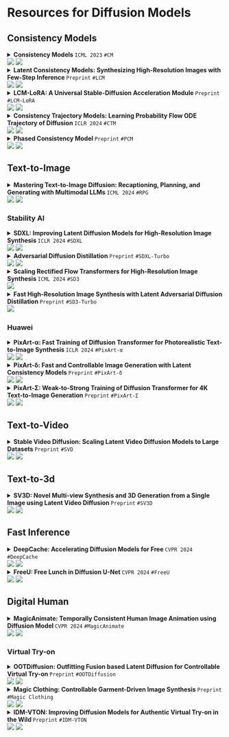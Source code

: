 # Resources for Diffusion Models

## Consistency Models

<details><summary> <strong> Consistency Models </strong> <code>ICML 2023</code> <code>#CM</code> <br> <a href="https://arxiv.org/abs/2303.01469"><img src="https://img.shields.io/badge/arXiv-2303.01469-b31b1b.svg?style=flat-square"></a> <a href="https://github.com/openai/consistency_models"><img src="https://img.shields.io/github/stars/openai/consistency_models?style=flat-square&logo=github&logoColor=fff&labelColor=black"></a> </summary>

</details>

<details><summary> <strong> Latent Consistency Models: Synthesizing High-Resolution Images with Few-Step Inference </strong> <code>Preprint</code> <code>#LCM</code> <br> <a href="https://arxiv.org/abs/2310.04378"><img src="https://img.shields.io/badge/arXiv-2310.04378-b31b1b.svg?style=flat-square"></a> <a href="https://github.com/luosiallen/latent-consistency-model"><img src="https://img.shields.io/github/stars/luosiallen/latent-consistency-model?style=flat-square&logo=github&logoColor=fff&labelColor=black"></a> </summary>

</details>

<details><summary> <strong> LCM-LoRA: A Universal Stable-Diffusion Acceleration Module </strong> <code>Preprint</code> <code>#LCM-LoRA</code> <br> <a href="https://arxiv.org/abs/2311.05556"><img src="https://img.shields.io/badge/arXiv-2311.05556-b31b1b.svg?style=flat-square"></a> <a href="https://github.com/luosiallen/latent-consistency-model"><img src="https://img.shields.io/github/stars/luosiallen/latent-consistency-model?style=flat-square&logo=github&logoColor=fff&labelColor=black"></a> </summary>

</details>

<details><summary> <strong> Consistency Trajectory Models: Learning Probability Flow ODE Trajectory of Diffusion </strong> <code>ICLR 2024</code> <code>#CTM</code> <br> <a href="https://arxiv.org/abs/2310.02279"><img src="https://img.shields.io/badge/arXiv-2310.02279-b31b1b.svg?style=flat-square"></a> <a href="https://github.com/sony/ctm"><img src="https://img.shields.io/github/stars/sony/ctm?style=flat-square&logo=github&logoColor=fff&labelColor=black"></a> </summary>

</details>

<details><summary> <strong> Phased Consistency Model </strong> <code>Preprint</code> <code>#PCM</code> <br> <a href="https://arxiv.org/abs/2405.18407"><img src="https://img.shields.io/badge/arXiv-2405.18407-b31b1b.svg?style=flat-square"></a> <a href="https://github.com/G-U-N/Phased-Consistency-Model"><img src="https://img.shields.io/github/stars/G-U-N/Phased-Consistency-Model?style=flat-square&logo=github&logoColor=fff&labelColor=black"></a> </summary>

</details>

## Text-to-Image

<details><summary> <strong> Mastering Text-to-Image Diffusion: Recaptioning, Planning, and Generating with Multimodal LLMs </strong> <code>ICML 2024</code> <code>#RPG</code> <br> <a href="https://arxiv.org/abs/2401.11708"><img src="https://img.shields.io/badge/arXiv-2401.11708-b31b1b.svg?style=flat-square"></a> <a href="https://github.com/YangLing0818/RPG-DiffusionMaster"><img src="https://img.shields.io/github/stars/YangLing0818/RPG-DiffusionMaster?style=flat-square&logo=github&logoColor=fff&labelColor=black"></a> </summary>

</details>

### Stability AI

<details><summary> <strong> SDXL: Improving Latent Diffusion Models for High-Resolution Image Synthesis </strong> <code>ICLR 2024</code> <code>#SDXL</code> <br> <a href="https://arxiv.org/abs/2307.01952"><img src="https://img.shields.io/badge/arXiv-2307.01952-b31b1b.svg?style=flat-square"></a> <a href="https://github.com/Stability-AI/generative-models"><img src="https://img.shields.io/github/stars/Stability-AI/generative-models?style=flat-square&logo=github&logoColor=fff&labelColor=black"></a> </summary>

</details>

<details><summary> <strong> Adversarial Diffusion Distillation </strong> <code>Preprint</code> <code>#SDXL-Turbo</code> <br> <a href="https://arxiv.org/abs/2311.17042"><img src="https://img.shields.io/badge/arXiv-2311.17042-b31b1b.svg?style=flat-square"></a> <a href="https://github.com/Stability-AI/generative-models"><img src="https://img.shields.io/github/stars/Stability-AI/generative-models?style=flat-square&logo=github&logoColor=fff&labelColor=black"></a> </summary>

</details>

<details><summary> <strong> Scaling Rectified Flow Transformers for High-Resolution Image Synthesis </strong> <code>ICML 2024</code> <code>#SD3</code> <br> <a href="https://arxiv.org/abs/2403.03206"><img src="https://img.shields.io/badge/arXiv-2403.03206-b31b1b.svg?style=flat-square"></a> </summary>

</details>

<details><summary> <strong> Fast High-Resolution Image Synthesis with Latent Adversarial Diffusion Distillation </strong> <code>Preprint</code> <code>#SD3-Turbo</code> <br> <a href="https://arxiv.org/abs/2403.12015"><img src="https://img.shields.io/badge/arXiv-2403.12015-b31b1b.svg?style=flat-square"></a> </summary>

</details>

### Huawei

<details><summary> <strong> PixArt-α: Fast Training of Diffusion Transformer for Photorealistic Text-to-Image Synthesis </strong> <code>ICLR 2024</code> <code>#PixArt-α</code> <br> <a href="https://arxiv.org/abs/2310.00426"><img src="https://img.shields.io/badge/arXiv-2310.00426-b31b1b.svg?style=flat-square"></a> <a href="https://github.com/PixArt-alpha/PixArt-alpha"><img src="https://img.shields.io/github/stars/PixArt-alpha/PixArt-alpha?style=flat-square&logo=github&logoColor=fff&labelColor=black"></a> </summary>

</details>

<details><summary> <strong> PixArt-δ: Fast and Controllable Image Generation with Latent Consistency Models </strong> <code>Preprint</code> <code>#PixArt-δ</code> <br> <a href="https://arxiv.org/abs/2401.05252"><img src="https://img.shields.io/badge/arXiv-2401.05252-b31b1b.svg?style=flat-square"></a> <a href="https://github.com/PixArt-alpha/PixArt-alpha"><img src="https://img.shields.io/github/stars/PixArt-alpha/PixArt-alpha?style=flat-square&logo=github&logoColor=fff&labelColor=black"></a> </summary>

</details>

<details><summary> <strong> PixArt-Σ: Weak-to-Strong Training of Diffusion Transformer for 4K Text-to-Image Generation </strong> <code>Preprint</code> <code>#PixArt-Σ</code> <br> <a href="https://arxiv.org/abs/2403.04692"><img src="https://img.shields.io/badge/arXiv-2403.04692-b31b1b.svg?style=flat-square"></a> <a href="https://github.com/PixArt-alpha/PixArt-sigma"><img src="https://img.shields.io/github/stars/PixArt-alpha/PixArt-sigma?style=flat-square&logo=github&logoColor=fff&labelColor=black"></a> </summary>

</details>

## Text-to-Video

<details><summary> <strong> Stable Video Diffusion: Scaling Latent Video Diffusion Models to Large Datasets </strong> <code>Preprint</code> <code>#SVD</code> <br> <a href="https://arxiv.org/abs/2311.15127"><img src="https://img.shields.io/badge/arXiv-2311.15127-b31b1b.svg?style=flat-square"></a> <a href="https://github.com/Stability-AI/generative-models"><img src="https://img.shields.io/github/stars/Stability-AI/generative-models?style=flat-square&logo=github&logoColor=fff&labelColor=black"></a> </summary>

</details>

## Text-to-3d

<details><summary> <strong> SV3D: Novel Multi-view Synthesis and 3D Generation from a Single Image using Latent Video Diffusion </strong> <code>Preprint</code> <code>#SV3D</code> <br> <a href="https://arxiv.org/abs/2403.12008"><img src="https://img.shields.io/badge/arXiv-2403.12008-b31b1b.svg?style=flat-square"></a> <a href="https://github.com/Stability-AI/generative-models"><img src="https://img.shields.io/github/stars/Stability-AI/generative-models?style=flat-square&logo=github&logoColor=fff&labelColor=black"></a> </summary>

</details>

## Fast Inference

<details><summary> <strong> DeepCache: Accelerating Diffusion Models for Free </strong> <code>CVPR 2024</code> <code>#DeepCache</code> <br> <a href="https://arxiv.org/abs/2312.00858"><img src="https://img.shields.io/badge/arXiv-2312.00858-b31b1b.svg?style=flat-square"></a> <a href="https://github.com/horseee/DeepCache"><img src="https://img.shields.io/github/stars/horseee/DeepCache?style=flat-square&logo=github&logoColor=fff&labelColor=black"></a> </summary>

</details>

<details><summary> <strong> FreeU: Free Lunch in Diffusion U-Net </strong> <code>CVPR 2024</code> <code>#FreeU</code> <br> <a href="https://arxiv.org/abs/2309.11497"><img src="https://img.shields.io/badge/arXiv-2309.11497-b31b1b.svg?style=flat-square"></a> <a href="https://github.com/ChenyangSi/FreeU"><img src="https://img.shields.io/github/stars/ChenyangSi/FreeU?style=flat-square&logo=github&logoColor=fff&labelColor=black"></a> </summary>

</details>

## Digital Human

<details><summary> <strong> MagicAnimate: Temporally Consistent Human Image Animation using Diffusion Model </strong> <code>CVPR 2024</code> <code>#MagicAnimate</code> <br> <a href="https://arxiv.org/abs/2311.16498"><img src="https://img.shields.io/badge/arXiv-2311.16498-b31b1b.svg?style=flat-square"></a> <a href="https://github.com/magic-research/magic-animate"><img src="https://img.shields.io/github/stars/magic-research/magic-animate?style=flat-square&logo=github&logoColor=fff&labelColor=black"></a> </summary>

</details>

### Virtual Try-on

<details><summary> <strong> OOTDiffusion: Outfitting Fusion based Latent Diffusion for Controllable Virtual Try-on </strong> <code>Preprint</code> <code>#OOTDiffusion</code> <br> <a href="https://arxiv.org/abs/2403.01779"><img src="https://img.shields.io/badge/arXiv-2403.01779-b31b1b.svg?style=flat-square"></a> <a href="https://github.com/levihsu/OOTDiffusion"><img src="https://img.shields.io/github/stars/levihsu/OOTDiffusion?style=flat-square&logo=github&logoColor=fff&labelColor=black"></a> </summary>

</details>

<details><summary> <strong> Magic Clothing: Controllable Garment-Driven Image Synthesis </strong> <code>Preprint</code> <code>#Magic Clothing</code> <br> <a href="https://arxiv.org/abs/2404.09512"><img src="https://img.shields.io/badge/arXiv-2404.09512-b31b1b.svg?style=flat-square"></a> <a href="https://github.com/ShineChen1024/MagicClothing"><img src="https://img.shields.io/github/stars/ShineChen1024/MagicClothing?style=flat-square&logo=github&logoColor=fff&labelColor=black"></a> </summary>

</details>

<details><summary> <strong> IDM-VTON: Improving Diffusion Models for Authentic Virtual Try-on in the Wild </strong> <code>Preprint</code> <code>#IDM-VTON</code> <br> <a href="https://arxiv.org/abs/2403.05139"><img src="https://img.shields.io/badge/arXiv-2403.05139-b31b1b.svg?style=flat-square"></a> <a href="https://github.com/yisol/IDM-VTON"><img src="https://img.shields.io/github/stars/yisol/IDM-VTON?style=flat-square&logo=github&logoColor=fff&labelColor=black"></a> </summary>

</details>
